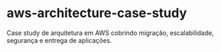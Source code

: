 # aws-architecture-case-study
Case study de arquitetura em AWS cobrindo migração, escalabilidade, segurança e entrega de aplicações.
